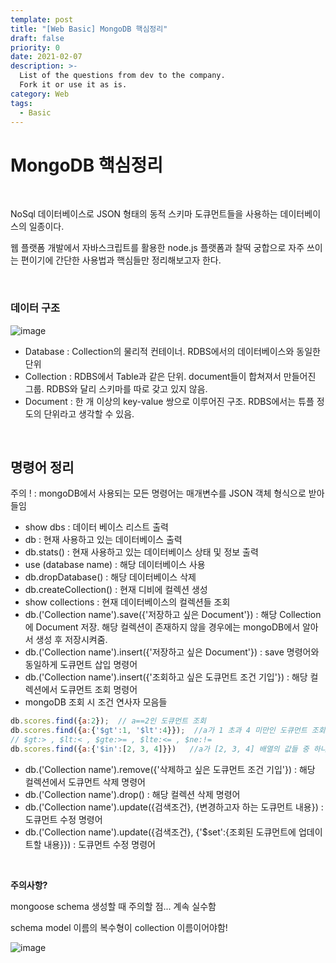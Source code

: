 ```yaml
---
template: post
title: "[Web Basic] MongoDB 핵심정리"
draft: false
priority: 0
date: 2021-02-07
description: >-
  List of the questions from dev to the company.
  Fork it or use it as is.
category: Web
tags:
  - Basic
---
```


# MongoDB 핵심정리

<br/>

NoSql 데이터베이스로 JSON 형태의 동적 스키마 도큐먼트들을 사용하는 데이터베이스의 일종이다.

웹 플랫폼 개발에서 자바스크립트를 활용한 node.js 플랫폼과 찰떡 궁합으로 자주 쓰이는 편이기에 간단한 사용법과 핵심들만 정리해보고자 한다.

<br/>

### 데이터 구조

![image](https://user-images.githubusercontent.com/57346455/118116800-b21d8200-b425-11eb-869e-f2b99978eec8.png)

- Database : Collection의 물리적 컨테이너. RDBS에서의 데이터베이스와 동일한 단위
- Collection : RDBS에서 Table과 같은 단위. document들이 합쳐져서 만들어진 그룹. RDBS와 달리 스키마를 따로 갖고 있지 않음.
- Document : 한 개 이상의 key-value 쌍으로 이루어진 구조. RDBS에서는 튜플 정도의 단위라고 생각할 수 있음.

<br/>

## 명령어 정리

주의 ! : mongoDB에서 사용되는 모든 명령어는 매개변수를 JSON 객체 형식으로 받아들임

- show dbs : 데이터 베이스 리스트 출력
- db : 현재 사용하고 있는 데이터베이스 출력
- db.stats() : 현재 사용하고 있는 데이터베이스 상태 및 정보 출력
- use (database name) : 해당 데이터베이스 사용
- db.dropDatabase() : 해당 데이터베이스 삭제
- db.createCollection() : 현재 디비에 컬렉션 생성
- show collections : 현재 데이터베이스의 컬렉션들 조회
- db.('Collection name').save({'저장하고 싶은 Document'}) : 해당 Collection에 Document 저장. 해당 컬렉션이 존재하지 않을 경우에는 mongoDB에서 알아서 생성 후 저장시켜줌.
- db.('Collection name').insert({'저장하고 싶은 Document'}) : save 명령어와 동일하게 도큐먼트 삽입 명령어
- db.('Collection name').insert({'조회하고 싶은 도큐먼트 조건 기입'}) : 해당 컬렉션에서 도큐먼트 조회 명령어
- mongoDB 조회 시 조건 연사자 모음들

```jsx
db.scores.find({a:2});  // a==2인 도큐먼트 조회
db.scores.find({a:{'$gt':1, '$lt':4}});  //a가 1 초과 4 미만인 도큐먼트 조회
// $gt:> , $lt:< , $gte:>= , $lte:<= , $ne:!=
db.scores.find({a:{'$in':[2, 3, 4]}})   //a가 [2, 3, 4] 배열의 값들 중 하나의 값일 경우 조회
```

- db.('Collection name').remove({'삭제하고 싶은 도큐먼트 조건 기입'}) : 해당 컬렉션에서 도큐먼트 삭제 명령어
- db.('Collection name').drop() : 해당 컬렉션 삭제 명령어
- db.('Collection name').update({검색조건}, {변경하고자 하는 도큐먼트 내용}) : 도큐먼트 수정 명령어
- db.('Collection name').update({검색조건}, {'$set':{조회된 도큐먼트에 업데이트할 내용}}) : 도큐먼트 수정 명령어

<br/>

**주의사항?**

mongoose schema 생성할 때 주의할 점... 계속 실수함

schema model 이름의 복수형이 collection 이름이어야함!

![image](https://user-images.githubusercontent.com/57346455/118116777-ab8f0a80-b425-11eb-8d16-e7454855b20f.png)

<br/>

<br/>